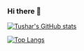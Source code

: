 ### Hi there 👋

[![Tushar's GitHub stats](https://github-readme-stats.vercel.app/api?username=tusharkj14&hide=contribs,prs)](https://github.com/tusharkj14/github-readme-stats)

[![Top Langs](https://github-readme-stats.vercel.app/api/top-langs/?username=tusharkj14&layout=compact)](https://github.com/tusharkj14/github-readme-stats)


<!--
**tusharkj14/tusharkj14** is a ✨ _special_ ✨ repository because its `README.md` (this file) appears on your GitHub profile.

Here are some ideas to get you started:

- 🔭 I’m currently working on ...
- 🌱 I’m currently learning ...
- 👯 I’m looking to collaborate on ...
- 🤔 I’m looking for help with ...
- 💬 Ask me about ...
- 📫 How to reach me: ...
- 😄 Pronouns: ...
- ⚡ Fun fact: ...
-->
